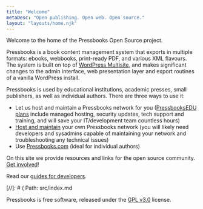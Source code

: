 ```yaml
---
title: "Welcome"
metaDesc: "Open publishing. Open web. Open source."
layout: "layouts/home.njk"
---
```


Welcome to the home of the Pressbooks Open Source project.

Pressbooks is a book content management system that exports in multiple formats: ebooks, webbooks, print-ready PDF, and
various XML flavours. The system is built on top of
[WordPress Multisite](https://wordpress.org/support/article/glossary/#multisite), and makes significant changes to the
admin interface, web presentation layer and export routines of a vanilla WordPress install.

Pressbooks is used by educational institutions, academic presses, small publishers, as well as individual authors. There
are three ways to use it:

- Let us host and maintain a Pressbooks network for you
  ([PressbooksEDU plans](https://pressbooks.com/for-educational-institutions/) include managed hosting, security
  updates, tech support and training, and will save your IT/development team countless hours)
- [Host and maintain](/docs/installation/) your own Pressbooks network (you will likely need
  developers and sysadmins capable of maintaining your network and troubleshooting any technical issues)
- Use [Pressbooks.com](https://pressbooks.com/self-publishers/) (ideal for individual authors)

On this site we provide resources and links for the open source community.
[Get involved](/support-pressbooks/)!

Read our [guides for developers](/docs/).

[//]: # ( Path: src/index.md

Pressbooks is free software, released under the
[GPL v3.0](https://opensource.org/licenses/GPL-3.0) license.
